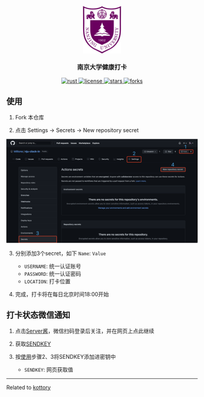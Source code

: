 <p align = "center">
    <img width = "100px" src = "imgs/nju.svg" align = "center" alt = "南京大学健康打卡" />
    <h3 align= "center">南京大学健康打卡</h3>
</p>

<p align = "center">
    <a href = "https://www.rust-lang.org/">
        <img alt = "rust" src = "https://img.shields.io/badge/language-rust-brightgreen" />
    </a>
    <a href = "LICENSE">
        <img alt = "license" src = "https://img.shields.io/badge/license-MIT-blue.svg" />
    </a>
    <a href = "https://GitHub.com/Millione/nju-clock-in/network/">
        <img alt = "stars" src = "https://badgen.net/github/stars/Millione/nju-clock-in/" />
    </a>
    <a href = "https://GitHub.com/Millione/nju-clock-in/network/">
        <img alt = "forks" src = "https://badgen.net/github/forks/Millione/nju-clock-in/" />
    </a>
</p>


## 使用
1. Fork 本仓库

2. 点击 Settings -> Secrets -> New repository secret

![创建密钥](imgs/1.png)

3. 分别添加3个secret，如下 `Name`: `Value`

    * `USERNAME`: 统一认证账号
    * `PASSWORD`: 统一认证密码
    * `LOCATION`: 打卡位置

4. 完成，打卡将在每日北京时间18:00开始


## 打卡状态微信通知
1. 点击[Server酱](https://sct.ftqq.com/login)，微信扫码登录后关注，并在网页上点此继续

2. 获取[SENDKEY](https://sct.ftqq.com/sendkey)

3. 按[使用](#使用)步骤2、3将SENDKEY添加进密钥中

    * `SENDKEY`: 网页获取值


---
Related to [kottory](https://github.com/kottory/NJU-health-report)